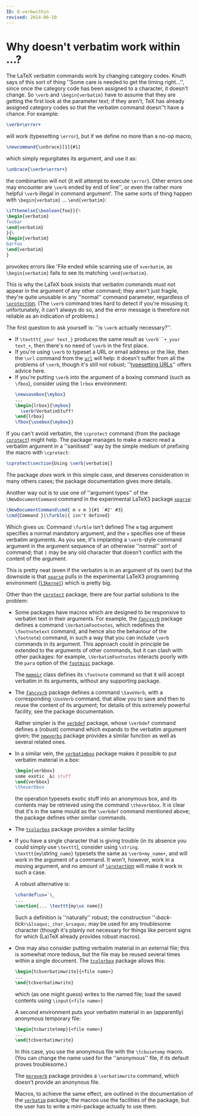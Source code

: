```yaml
---
ID: Q-verbwithin
revised: 2014-06-10
---
```

# Why doesn't verbatim work within &hellip;?

The LaTeX verbatim commands work by changing category codes.  Knuth
says of this sort of thing ''Some care is needed to get the timing
right&hellip;'', since once the category code has been assigned to a
character, it doesn't change.  So `\verb` and
`\begin{verbatim}` have to assume that they are getting the
first look at the parameter text; if they aren't, TeX has already
assigned category codes so that the verbatim command doesn''t have a
chance.  For example:
```latex
\verb+\error+
```
will work (typesetting `\error`), but if we define no more than a
no-op macro,
```latex
\newcommand{\unbrace}[1]{#1}
```
which simply regurgitates its argument, and use it as:
```latex
\unbrace{\verb+\error+}
```
the combinartion will not (it will attempt to execute `\error`).
Other errors one
may encounter are `\verb` ended by end of line'', or even the
rather more helpful `\verb` illegal in command argument'.  The
same sorts of thing happen with `\begin{verbatim}` &hellip;
`\end{verbatim}`:
<!-- {% raw %} -->
```latex
\ifthenelse{\boolean{foo}}{%
\begin{verbatim}
foobar
\end{verbatim}
}{%
\begin{verbatim}
barfoo
\end{verbatim}
}
```
<!-- {% endraw %} -->
provokes errors like 'File ended while scanning use of
`xverbatim`, as `\begin{verbatim}` fails to see its
matching `\end{verbatim}`.

This is why the LaTeX book insists that verbatim
commands must not appear in the argument of any other command; they
aren't just fragile, they're quite unusable in any ''normal'' command
parameter, 
regardless of [`\protect`ion](FAQ-protect.md).  (The `\verb`
command tries hard to detect if you're misusing it; unfortunately, it
can't always do so, and the error message is therefore not reliable as an
indication of problems.)

The first question to ask yourself is: ''is `\verb` actually
necessary?''.
  

-  If `\texttt{_your text_}` produces the same result
    as `\verb``+_your text_+`, then there's no need of
    `\verb` in the first place.
-  If you're using `\verb` to typeset a URL or email
    address or the like, then the `\url` command from the
    [`url`](https://ctan.org/pkg/url) will help: it doesn't suffer from all the problems of
    `\verb`, though it's still not robust; 
    ''[typesetting URLs](FAQ-setURL.md)'' offers advice here.
-  If you're putting `\verb` into the argument of a boxing
    command (such as `\fbox`), consider using the `lrbox`
    environment:
    ```latex
    \newsavebox{\mybox}
    ...
    \begin{lrbox}{\mybox}
      \verb!VerbatimStuff!
    \end{lrbox}
    \fbox{\usebox{\mybox}}
    ```

If you can't avoid verbatim, the `\cprotect` command (from the
package [`cprotect`](https://ctan.org/pkg/cprotect)) might help.  The package manages to make a
macro read a verbatim argument in a ''sanitised'' way by the simple
medium of prefixing the macro with `\cprotect`:
```latex
\cprotect\section{Using \verb|verbatim|}
```
The package _does_ work in this simple case, and deserves
consideration in many others cases; the package documentation gives
more details.

Another way out is to use one of ''argument types'' of the
`\NewDocumentCommand` command in the experimental LaTeX3 package
[`xparse`](https://ctan.org/pkg/xparse):
```latex
\NewDocumentCommand\cmd{ m v m }{#1 `#2' #3}
\cmd{Command }|\furble|{ isn't defined}
```
Which gives us:
  Command `\furble` isn't defined
The `m` tag argument specifies a normal mandatory argument,
and the `v` specifies one of these verbatim arguments.
As you see, it's implanting a `\verb`-style command argument in the
argument sequence of an otherwise ''normal'' sort of command; that
  `|` 
may be any old character that doesn't
conflict with the content of the argument.

This is pretty neat (even if the verbatim is in an argument of its
own) but the downside is that [`xparse`](https://ctan.org/pkg/xparse) pulls in
the experimental LaTeX3 programming environment
([`l3kernel`](https://ctan.org/pkg/l3kernel)) which is pretty big.

Other than the [`cprotect`](https://ctan.org/pkg/cprotect) package, there are four partial
solutions to the problem:
  

-  Some packages have macros which are designed to be responsive
    to verbatim text in their arguments.  For example,
    the [`fancyvrb`](https://ctan.org/pkg/fancyvrb) package defines a command
    `\VerbatimFootnotes`, which redefines the `\footnotetext`
    command, and hence also the behaviour of the `\footnote`)
    command, in such a way that you can include `\verb` commands in
    its argument.  This approach could in principle be extended to the
    arguments of other commands, but it can clash with other packages:
    for example, `\VerbatimFootnotes` interacts poorly with the
    `para` option of the [`footmisc`](https://ctan.org/pkg/footmisc) package.
  

    The [`memoir`](https://ctan.org/pkg/memoir) class defines its `\footnote` command so that
    it will accept verbatim in its arguments, without any supporting package.
-  The [`fancyvrb`](https://ctan.org/pkg/fancyvrb) package defines a command `\SaveVerb`,
    with a corresponding `\UseVerb` command, that allow you to save
    and then to reuse the content of its argument; for details of this
    extremely powerful facility, see the package documentation.
  

    Rather simpler is the [`verbdef`](https://ctan.org/pkg/verbdef) package, whose `\verbdef`
    command defines a (robust) command which expands to the verbatim
    argument given; the [`newverbs`](https://ctan.org/pkg/newverbs) package provides a similar
    function as well as several related ones.
-  In a similar vein, the [`verbatimbox`](https://ctan.org/pkg/verbatimbox) package makes it
    possible to put verbatim material in a box:
    ```latex
    \begin{verbbox}
    some exotic _&$ stuff
    \end{verbbox}
    \theverbbox
    ```
    the operation typesets exotic stuff into an anonymous box, and its
    contents may be retrieved using the command `\theverbbox`.  It is
    clear that it's in the same mould as the `\verbdef` command
    mentioned above; the package defines other similar commands.
-  The [`tcolorbox`](https://ctan.org/pkg/tcolorbox) package provides a similar facility
-  If you have a single character that is giving trouble (in
    its absence you could simply use `\texttt`), consider using
    `\string`.  `\texttt{my`\string`_name}`
    typesets the same as 
    `\verb+my_name+`, and will work in the argument of a command.  It
    won't, however, work in a moving argument, and no amount of
    [`\protect`ion](FAQ-protect.md) will make it work in
    such a case.
  

    A robust alternative is:
    ```latex
    \chardef\us=`\_
    ...
    \section{... \texttt{my\us name}}
    ```
    Such a definition is ''naturally'' robust; the construction
    ''&lsaquo;_back-tick_&rsaquo;`\&lsaquo;_char_&rsaquo;` may be used for any
    troublesome character (though it's plainly not necessary for things
    like percent signs for which (La)TeX already provides
    robust macros).
  

-  One may also consider putting verbatim material in an external
    file; this is somewhat more tedious, but the file may be reused
    several times within a single document.  The [`tcolorbox`](https://ctan.org/pkg/tcolorbox)
    package allows this:
    ```latex
    \begin{tcbverbatimwrite}{<file name>}
    ...
    \end{tcbverbatimwrite}
    ```
    which (as one might guess) writes to the named file; load the saved
    contents using `\input{<file name>}`
  

    A second environment puts your verbatim material in an (apparently)
    anonymous temporary file:
    ```latex
    \begin{tcbwritetemp}{<file name>}
    ...
    \end{tcbverbatimwrite}
    ```
    In this case, you use the anonymous file with the `\tcbusetemp`
    macro.  (You can change the name used for the ''anonymous'' file, if
    its default proves troublesome.)
  

    The [`moreverb`](https://ctan.org/pkg/moreverb) package provides a `\verbatimwrite`
    command, which doesn't provide an anonynous file.
  

    Macros, to achieve the same effect, are outlined in the
    documentation of the [`verbatim`](https://ctan.org/pkg/verbatim) package; the macros use the
    facilities of the package, but the user has to write a mini-package
    actually to use them.


